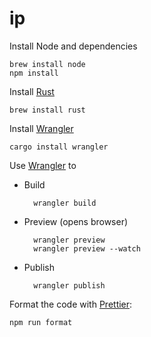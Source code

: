 # ip

Install Node and dependencies

    brew install node
    npm install

Install [Rust]

    brew install rust

Install [Wrangler]

    cargo install wrangler

Use [Wrangler] to

- Build

        wrangler build

- Preview (opens browser)

        wrangler preview
        wrangler preview --watch

- Publish

        wrangler publish

Format the code with [Prettier]:

    npm run format

[Rust]: https://www.rust-lang.org/
[Wrangler]: https://github.com/cloudflare/wrangler
[Prettier]: https://prettier.io/
